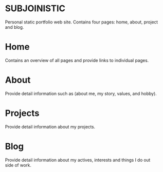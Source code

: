 # SUBJOINISTIC

Personal static portfolio web site. 
Contains four pages: home, about, project and blog.

# Home 
Contains an overview of all pages and provide links to individual pages. 

# About 
Provide detail information such as (about me, my story, values, and hobby). 

# Projects 
Provide detail information about my projects. 

# Blog
Provide detail information about my actives, interests and things I do out side of work.


